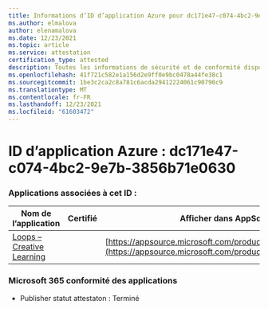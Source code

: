 ```yaml
---
title: Informations d’ID d’application Azure pour dc171e47-c074-4bc2-9e7b-3856b71e0630
ms.author: elmalova
author: elenamalova
ms.date: 12/23/2021
ms.topic: article
ms.service: attestation
certification_type: attested
description: Toutes les informations de sécurité et de conformité disponibles pour dc171e47-c074-4bc2-9e7b-3856b71e0630.
ms.openlocfilehash: 41f721c582e1a156d2e9ff0e9bc0478a44fe38c1
ms.sourcegitcommit: 1be3c2ca2c8a781c6acda29412224061c90790c9
ms.translationtype: MT
ms.contentlocale: fr-FR
ms.lasthandoff: 12/23/2021
ms.locfileid: "61603472"
---
```

# <a name="azure-app-id-dc171e47-c074-4bc2-9e7b-3856b71e0630"></a>ID d’application Azure : dc171e47-c074-4bc2-9e7b-3856b71e0630


### <a name="apps-associated-with-this-id"></a>Applications associées à cet ID :
| **Nom de l’application** | **Certifié** | **Afficher dans AppSource** |
|--------------|---------------|-----------------------|
| [Loops – Creative Learning](https://docs.microsoft.com/microsoft-365-app-certification/forward/WA200003074) |  | [https://appsource.microsoft.com/product/office/WA200003074](https://appsource.microsoft.com/product/office/WA200003074) |

### <a name="microsoft-365-app-compliance-status"></a>Microsoft 365 conformité des applications
- Publisher statut attestaton : Terminé
